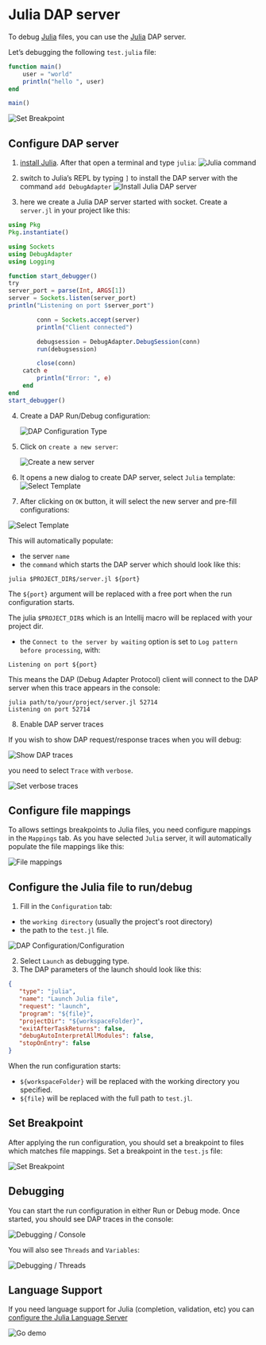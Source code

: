 # Julia DAP server

To debug [Julia](https://julialang.org/) files, you can use the [Julia](https://github.com/julia-vscode/DebugAdapter.jl) DAP server.

Let’s debugging the following `test.julia` file:

```julia
function main()
    user = "world"
    println("hello ", user)
end

main()
```

![Set Breakpoint](../images/julia/set_breakpoint.png)

## Configure DAP server

1. [install Julia](https://julialang.org/downloads/). After that open a terminal and type `julia`:
   ![Julia command](../images/julia/julia_command.png)

2. switch to Julia’s REPL by typing `]` to install the DAP server with the command `add DebugAdapter`
   ![Install Julia DAP server](../images/julia/julia_dap_install.png)

3. here we create a Julia DAP server started with socket. Create a `server.jl` in your project like this:

```julia
using Pkg
Pkg.instantiate()

using Sockets
using DebugAdapter
using Logging

function start_debugger()
try
server_port = parse(Int, ARGS[1])
server = Sockets.listen(server_port)
println("Listening on port $server_port")

        conn = Sockets.accept(server)
        println("Client connected")

        debugsession = DebugAdapter.DebugSession(conn)
        run(debugsession)

        close(conn)
    catch e
        println("Error: ", e)
    end
end
start_debugger()
```

4. Create a DAP Run/Debug configuration:

   ![DAP Configuration Type](../images/DAP_config_type.png)

5. Click on `create a new server`:

   ![Create a new server](../images/DAP_server_create_link.png)

6. It opens a new dialog to create DAP server, select `Julia` template:
   ![Select Template](../images/julia/select_template.png)

7. After clicking on `OK` button, it will select the new server and pre-fill configurations:

 ![Select Template](../images/julia/select_new_server.png)

This will automatically populate:

* the server `name`
* the `command` which starts the DAP server which should look like this:

```
julia $PROJECT_DIR$/server.jl ${port}
```

The `${port}` argument will be replaced with a free port when the run configuration starts.

The julia `$PROJECT_DIR$` which is an Intellij macro will be replaced with your project dir.

* the `Connect to the server by waiting` option is set to `Log pattern before processing`, with:

 ```
 Listening on port ${port}
```

This means the DAP (Debug Adapter Protocol) client will connect to the DAP server when this trace appears in the console:

```
julia path/to/your/project/server.jl 52714
Listening on port 52714
```

8. Enable DAP server traces

If you wish to show DAP request/response traces when you will debug:

![Show DAP traces](../images/julia/traces_in_console.png)

you need to select `Trace` with `verbose`.

![Set verbose traces](../images/julia/set_traces.png)

## Configure file mappings

To allows settings breakpoints to Julia files, you need configure mappings in the `Mappings` tab.
As you have selected `Julia` server, it will automatically populate the file mappings like this:

![File mappings](../images/julia/file_mappings.png)

## Configure the Julia file to run/debug

1. Fill in the `Configuration` tab:

- the `working directory` (usually the project's root directory)
- the path to the `test.jl` file.

![DAP Configuration/Configuration](../images/julia/configuration_tab.png)

2. Select `Launch` as debugging type.
3. The DAP parameters of the launch should look like this:

```json
{
   "type": "julia",
   "name": "Launch Julia file",
   "request": "launch",
   "program": "${file}",
   "projectDir": "${workspaceFolder}",
   "exitAfterTaskReturns": false,
   "debugAutoInterpretAllModules": false,
   "stopOnEntry": false
}
```

When the run configuration starts:

- `${workspaceFolder}` will be replaced with the working directory you specified.
- `${file}` will be replaced with the full path to `test.jl`.
## Set Breakpoint

After applying the run configuration, you should set a breakpoint to files which matches file mappings.
Set a breakpoint in the `test.js` file:

![Set Breakpoint](../images/julia/set_breakpoint.png)

## Debugging

You can start the run configuration in either Run or Debug mode. Once started, you should see DAP traces in the console:

![Debugging / Console](../images/julia/debug_console_tab.png)

You will also see `Threads` and `Variables`:

![Debugging / Threads](../images/julia/debug_threads_tab.png)

## Language Support

If you need language support for Julia (completion, validation, etc) you can [configure the Julia Language Server](../../user-defined-ls/julia.md)

![Go demo](../../images/user-defined-ls/julia/demo_ls.gif)